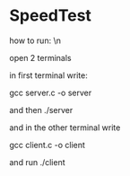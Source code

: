 # SpeedTest
how to run: \n

open 2 terminals

in first terminal write:

gcc server.c -o server

and then ./server

and in the other terminal write

gcc client.c -o client

and run ./client
